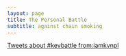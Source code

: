```yaml
---
layout: page
title: The Personal Battle
subtitle: against chain smoking
---
```


<div class="text-center">
    <a class="twitter-timeline"  href="https://twitter.com/search?q=%23kevbattle+from%3Aiamkvnpl&ref_src=twsrc%5Etfw" data-widget-id="826597502929350656">Tweets about #kevbattle from:iamkvnpl</a>
</div>

<script type="text/javascript">
    (() => {
        let str = `The personal battle against chain smoking\n-KK`;
        console.log(str);
    })();
</script>

<script>!function(d,s,id){var js,fjs=d.getElementsByTagName(s)[0],p=/^http:/.test(d.location)?'http':'https';if(!d.getElementById(id)){js=d.createElement(s);js.id=id;js.src=p+"://platform.twitter.com/widgets.js";fjs.parentNode.insertBefore(js,fjs);}}(document,"script","twitter-wjs");</script>
